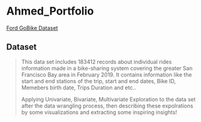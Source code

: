 # Ahmed_Portfolio
[Ford GoBike Dataset](https://github.com/ahmedosama181/Ford-GoBike-Dataset-2019)
## Dataset
> This data set includes 183412 records about individual rides information made in a bike-sharing system covering the greater San Francisco Bay area in February 2019. It contains information like the start and end stations of the trip, start and end dates, Bike ID, Memebers birth date, Trips Duration and etc.. 
> 
> Applying Univariate, Bivariate, Multivariate Exploration to the data set after the data wrangling process, then describing these expolrations by some visualizations and extracting some inspiring insights!
